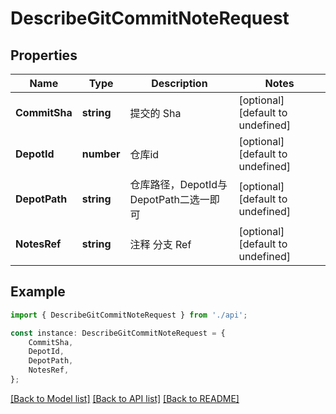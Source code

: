# DescribeGitCommitNoteRequest


## Properties

Name | Type | Description | Notes
------------ | ------------- | ------------- | -------------
**CommitSha** | **string** | 提交的 Sha | [optional] [default to undefined]
**DepotId** | **number** | 仓库id | [optional] [default to undefined]
**DepotPath** | **string** | 仓库路径，DepotId与DepotPath二选一即可 | [optional] [default to undefined]
**NotesRef** | **string** | 注释 分支 Ref | [optional] [default to undefined]

## Example

```typescript
import { DescribeGitCommitNoteRequest } from './api';

const instance: DescribeGitCommitNoteRequest = {
    CommitSha,
    DepotId,
    DepotPath,
    NotesRef,
};
```

[[Back to Model list]](../README.md#documentation-for-models) [[Back to API list]](../README.md#documentation-for-api-endpoints) [[Back to README]](../README.md)
